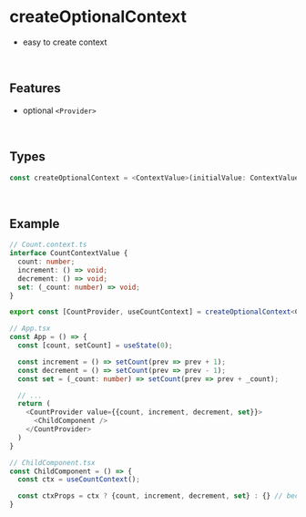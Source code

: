 # createOptionalContext

- easy to create context

<br/>

## Features

- optional `<Provider>`

<br/>

## Types

```typescript
const createOptionalContext = <ContextValue>(initialValue: ContextValue | null = null) => void;
```

<br/>

## Example

```typescript
// Count.context.ts
interface CountContextValue {
  count: number;
  increment: () => void;
  decrement: () => void;
  set: (_count: number) => void;
}

export const [CountProvider, useCountContext] = createOptionalContext<CountContextValue>();

// App.tsx
const App = () => {
  const [count, setCount] = useState(0);

  const increment = () => setCount(prev => prev + 1);
  const decrement = () => setCount(prev => prev - 1);
  const set = (_count: number) => setCount(prev => prev + _count);

  // ...
  return (
    <CountProvider value={{count, increment, decrement, set}}>
      <ChildComponent />
    </CountProvider>
  )
}

// ChildComponent.tsx
const ChildComponent = () => {
  const ctx = useCountContext();

  const ctxProps = ctx ? {count, increment, decrement, set} : {} // because of Provider is optional!
}

```
